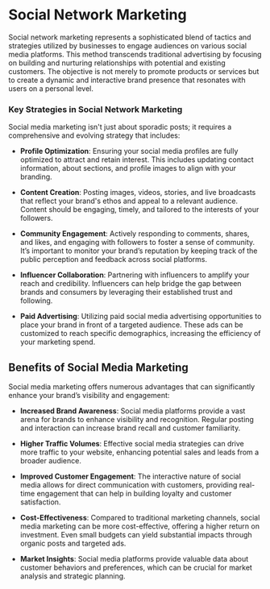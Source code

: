 # Social Network Marketing 

Social network marketing represents a sophisticated blend of tactics and strategies utilized by businesses to engage audiences on various social media platforms. This method transcends traditional advertising by focusing on building and nurturing relationships with potential and existing customers. The objective is not merely to promote products or services but to create a dynamic and interactive brand presence that resonates with users on a personal level.
### Key Strategies in Social Network Marketing

Social media marketing isn't just about sporadic posts; it requires a comprehensive and evolving strategy that includes:

- **Profile Optimization**: Ensuring your social media profiles are fully optimized to attract and retain interest. This includes updating contact information, about sections, and profile images to align with your branding.

- **Content Creation**: Posting images, videos, stories, and live broadcasts that reflect your brand's ethos and appeal to a relevant audience. Content should be engaging, timely, and tailored to the interests of your followers.

- **Community Engagement**: Actively responding to comments, shares, and likes, and engaging with followers to foster a sense of community. It’s important to monitor your brand’s reputation by keeping track of the public perception and feedback across social platforms.

- **Influencer Collaboration**: Partnering with influencers to amplify your reach and credibility. Influencers can help bridge the gap between brands and consumers by leveraging their established trust and following.

- **Paid Advertising**: Utilizing paid social media advertising opportunities to place your brand in front of a targeted audience. These ads can be customized to reach specific demographics, increasing the efficiency of your marketing spend.

## Benefits of Social Media Marketing

Social media marketing offers numerous advantages that can significantly enhance your brand’s visibility and engagement:

- **Increased Brand Awareness**: Social media platforms provide a vast arena for brands to enhance visibility and recognition. Regular posting and interaction can increase brand recall and customer familiarity.

- **Higher Traffic Volumes**: Effective social media strategies can drive more traffic to your website, enhancing potential sales and leads from a broader audience.

- **Improved Customer Engagement**: The interactive nature of social media allows for direct communication with customers, providing real-time engagement that can help in building loyalty and customer satisfaction.

- **Cost-Effectiveness**: Compared to traditional marketing channels, social media marketing can be more cost-effective, offering a higher return on investment. Even small budgets can yield substantial impacts through organic posts and targeted ads.

- **Market Insights**: Social media platforms provide valuable data about customer behaviors and preferences, which can be crucial for market analysis and strategic planning.


